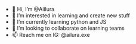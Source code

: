 - 👋 Hi, I’m @Aiilura
- 👀 I’m interested in learning and create new stuff
- 🌱 I’m currently learning python and JS
- 💞️ I’m looking to collaborate on learning teams 
- 📫 Reach me on IG: @ailura.exe

<!---
Aiilura/Aiilura is a ✨ special ✨ repository because its `README.md` (this file) appears on your GitHub profile.
You can click the Preview link to take a look at your changes.
--->
